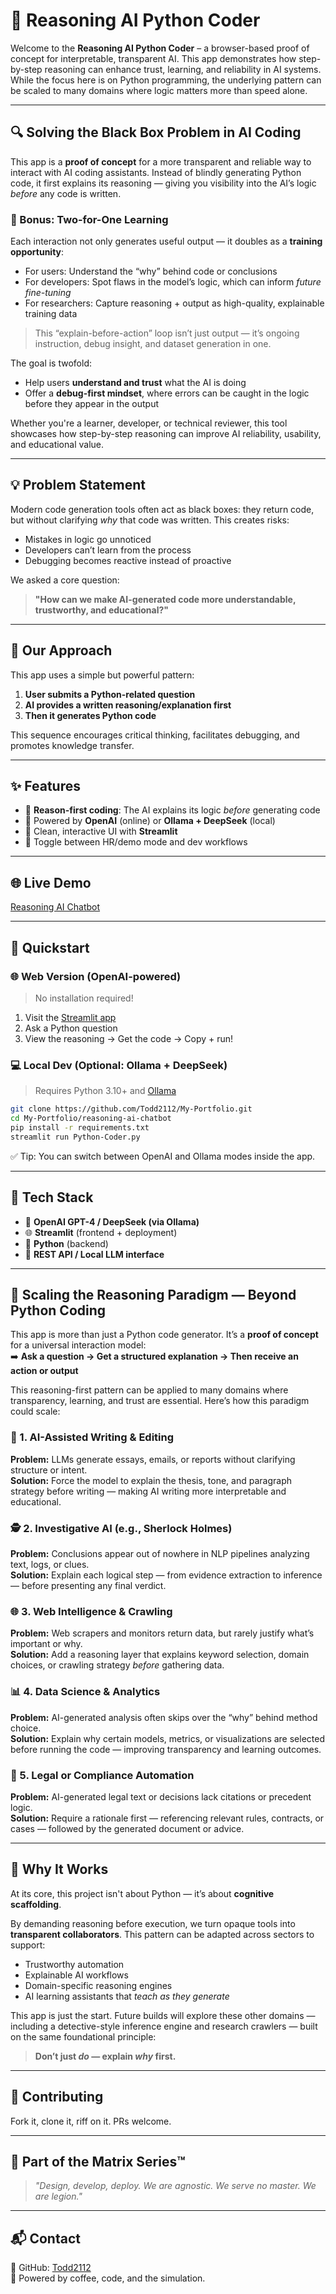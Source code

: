 # 🧠 Reasoning AI Python Coder

Welcome to the **Reasoning AI Python Coder** – a browser-based proof of concept for interpretable, transparent AI. This app demonstrates how step-by-step reasoning can enhance trust, learning, and reliability in AI systems. While the focus here is on Python programming, the underlying pattern can be scaled to many domains where logic matters more than speed alone.

---

## 🔍 Solving the Black Box Problem in AI Coding

This app is a **proof of concept** for a more transparent and reliable way to interact with AI coding assistants. Instead of blindly generating Python code, it first explains its reasoning — giving you visibility into the AI’s logic *before* any code is written.

### 🎯 Bonus: Two-for-One Learning
Each interaction not only generates useful output — it doubles as a **training opportunity**:

- For users: Understand the “why” behind code or conclusions
- For developers: Spot flaws in the model’s logic, which can inform *future fine-tuning*
- For researchers: Capture reasoning + output as high-quality, explainable training data

> This “explain-before-action” loop isn’t just output — it’s ongoing instruction, debug insight, and dataset generation in one.

The goal is twofold:
- Help users **understand and trust** what the AI is doing
- Offer a **debug-first mindset**, where errors can be caught in the logic before they appear in the output

Whether you're a learner, developer, or technical reviewer, this tool showcases how step-by-step reasoning can improve AI reliability, usability, and educational value.

---

## 💡 Problem Statement
Modern code generation tools often act as black boxes: they return code, but without clarifying *why* that code was written. This creates risks:

- Mistakes in logic go unnoticed
- Developers can’t learn from the process
- Debugging becomes reactive instead of proactive

We asked a core question:

> **"How can we make AI-generated code more understandable, trustworthy, and educational?"**

---

## 🧪 Our Approach
This app uses a simple but powerful pattern:

1. **User submits a Python-related question**
2. **AI provides a written reasoning/explanation first**
3. **Then it generates Python code**

This sequence encourages critical thinking, facilitates debugging, and promotes knowledge transfer.

---

## ✨ Features

- 🧠 **Reason-first coding**: The AI explains its logic *before* generating code
- 🤖 Powered by **OpenAI** (online) or **Ollama + DeepSeek** (local)
- 🧼 Clean, interactive UI with **Streamlit**
- 🔀 Toggle between HR/demo mode and dev workflows

---

## 🌐 Live Demo
[Reasoning AI Chatbot](https://todd2112.github.io/My-Portfolio/live-demo.html)
  
---


## 🚀 Quickstart

### 🌐 Web Version (OpenAI-powered)
> No installation required!

1. Visit the [Streamlit app](https://python-coder.streamlit.app/)
2. Ask a Python question
3. View the reasoning → Get the code → Copy + run!

### 💻 Local Dev (Optional: Ollama + DeepSeek)
> Requires Python 3.10+ and [Ollama](https://ollama.com)

```bash
git clone https://github.com/Todd2112/My-Portfolio.git
cd My-Portfolio/reasoning-ai-chatbot
pip install -r requirements.txt
streamlit run Python-Coder.py
```

✅ Tip: You can switch between OpenAI and Ollama modes inside the app.

---

## 🧰 Tech Stack
- 🧠 **OpenAI GPT-4 / DeepSeek (via Ollama)**
- 🌐 **Streamlit** (frontend + deployment)
- 🐍 **Python** (backend)
- 🔌 **REST API / Local LLM interface**

---

## 🔮 Scaling the Reasoning Paradigm — Beyond Python Coding

This app is more than just a Python code generator. It’s a **proof of concept** for a universal interaction model:  
➡️ **Ask a question → Get a structured explanation → Then receive an action or output**

This reasoning-first pattern can be applied to many domains where transparency, learning, and trust are essential. Here’s how this paradigm could scale:

### 🧠 1. AI-Assisted Writing & Editing
**Problem:** LLMs generate essays, emails, or reports without clarifying structure or intent.  
**Solution:** Force the model to explain the thesis, tone, and paragraph strategy before writing — making AI writing more interpretable and educational.

### 🕵️ 2. Investigative AI (e.g., Sherlock Holmes)
**Problem:** Conclusions appear out of nowhere in NLP pipelines analyzing text, logs, or clues.  
**Solution:** Explain each logical step — from evidence extraction to inference — before presenting any final verdict.

### 🌐 3. Web Intelligence & Crawling
**Problem:** Web scrapers and monitors return data, but rarely justify what’s important or why.  
**Solution:** Add a reasoning layer that explains keyword selection, domain choices, or crawling strategy *before* gathering data.

### 📊 4. Data Science & Analytics
**Problem:** AI-generated analysis often skips over the “why” behind method choice.  
**Solution:** Explain why certain models, metrics, or visualizations are selected before running the code — improving transparency and learning outcomes.

### 🧾 5. Legal or Compliance Automation
**Problem:** AI-generated legal text or decisions lack citations or precedent logic.  
**Solution:** Require a rationale first — referencing relevant rules, contracts, or cases — followed by the generated document or advice.

---

## 🧩 Why It Works

At its core, this project isn't about Python — it’s about **cognitive scaffolding**.

By demanding reasoning before execution, we turn opaque tools into **transparent collaborators**. This pattern can be adapted across sectors to support:

- Trustworthy automation
- Explainable AI workflows
- Domain-specific reasoning engines
- AI learning assistants that *teach as they generate*

This app is just the start. Future builds will explore these other domains — including a detective-style inference engine and research crawlers — built on the same foundational principle:

> **Don’t just *do* — explain *why* first.**

---

## 🤝 Contributing
Fork it, clone it, riff on it. PRs welcome.

---

## 🧪 Part of the Matrix Series™
> *"Design, develop, deploy. We are agnostic. We serve no master. We are legion."*

---

## 📬 Contact
👤 GitHub: [Todd2112](https://github.com/Todd2112)  
🚀 Powered by coffee, code, and the simulation.

